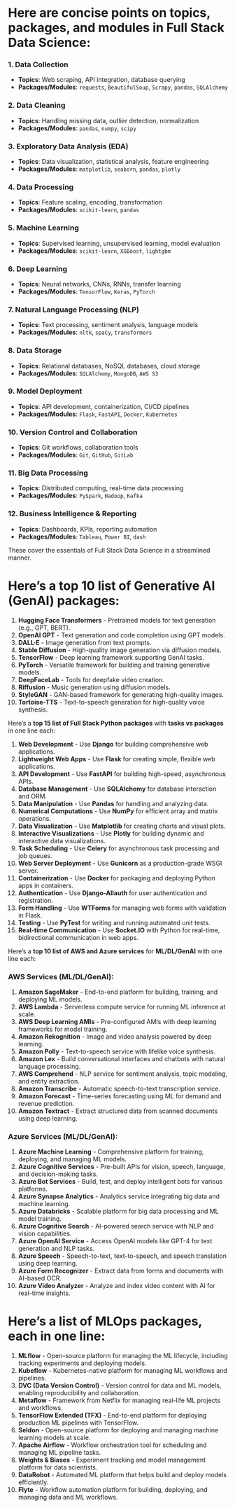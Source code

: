 # Here are concise points on **topics, packages, and modules** in **Full Stack Data Science**:

### 1. **Data Collection**
   - **Topics**: Web scraping, API integration, database querying
   - **Packages/Modules**: `requests`, `BeautifulSoup`, `Scrapy`, `pandas`, `SQLAlchemy`

### 2. **Data Cleaning**
   - **Topics**: Handling missing data, outlier detection, normalization
   - **Packages/Modules**: `pandas`, `numpy`, `scipy`

### 3. **Exploratory Data Analysis (EDA)**
   - **Topics**: Data visualization, statistical analysis, feature engineering
   - **Packages/Modules**: `matplotlib`, `seaborn`, `pandas`, `plotly`

### 4. **Data Processing**
   - **Topics**: Feature scaling, encoding, transformation
   - **Packages/Modules**: `scikit-learn`, `pandas`

### 5. **Machine Learning**
   - **Topics**: Supervised learning, unsupervised learning, model evaluation
   - **Packages/Modules**: `scikit-learn`, `XGBoost`, `lightgbm`

### 6. **Deep Learning**
   - **Topics**: Neural networks, CNNs, RNNs, transfer learning
   - **Packages/Modules**: `TensorFlow`, `Keras`, `PyTorch`

### 7. **Natural Language Processing (NLP)**
   - **Topics**: Text processing, sentiment analysis, language models
   - **Packages/Modules**: `nltk`, `spaCy`, `transformers`

### 8. **Data Storage**
   - **Topics**: Relational databases, NoSQL databases, cloud storage
   - **Packages/Modules**: `SQLAlchemy`, `MongoDB`, `AWS S3`

### 9. **Model Deployment**
   - **Topics**: API development, containerization, CI/CD pipelines
   - **Packages/Modules**: `Flask`, `FastAPI`, `Docker`, `Kubernetes`

### 10. **Version Control and Collaboration**
   - **Topics**: Git workflows, collaboration tools
   - **Packages/Modules**: `Git`, `GitHub`, `GitLab`

### 11. **Big Data Processing**
   - **Topics**: Distributed computing, real-time data processing
   - **Packages/Modules**: `PySpark`, `Hadoop`, `Kafka`

### 12. **Business Intelligence & Reporting**
   - **Topics**: Dashboards, KPIs, reporting automation
   - **Packages/Modules**: `Tableau`, `Power BI`, `dash`

These cover the essentials of Full Stack Data Science in a streamlined manner.


# Here’s a **top 10 list of Generative AI (GenAI) packages**:

1. **Hugging Face Transformers** - Pretrained models for text generation (e.g., GPT, BERT).
2. **OpenAI GPT** - Text generation and code completion using GPT models.
3. **DALL·E** - Image generation from text prompts.
4. **Stable Diffusion** - High-quality image generation via diffusion models.
5. **TensorFlow** - Deep learning framework supporting GenAI tasks.
6. **PyTorch** - Versatile framework for building and training generative models.
7. **DeepFaceLab** - Tools for deepfake video creation.
8. **Riffusion** - Music generation using diffusion models.
9. **StyleGAN** - GAN-based framework for generating high-quality images.
10. **Tortoise-TTS** - Text-to-speech generation for high-quality voice synthesis.


Here’s a **top 15 list of Full Stack Python packages** with **tasks vs packages** in one line each:

1. **Web Development** - Use **Django** for building comprehensive web applications.
2. **Lightweight Web Apps** - Use **Flask** for creating simple, flexible web applications.
3. **API Development** - Use **FastAPI** for building high-speed, asynchronous APIs.
4. **Database Management** - Use **SQLAlchemy** for database interaction and ORM.
5. **Data Manipulation** - Use **Pandas** for handling and analyzing data.
6. **Numerical Computations** - Use **NumPy** for efficient array and matrix operations.
7. **Data Visualization** - Use **Matplotlib** for creating charts and visual plots.
8. **Interactive Visualizations** - Use **Plotly** for building dynamic and interactive data visualizations.
9. **Task Scheduling** - Use **Celery** for asynchronous task processing and job queues.
10. **Web Server Deployment** - Use **Gunicorn** as a production-grade WSGI server.
11. **Containerization** - Use **Docker** for packaging and deploying Python apps in containers.
12. **Authentication** - Use **Django-Allauth** for user authentication and registration.
13. **Form Handling** - Use **WTForms** for managing web forms with validation in Flask.
14. **Testing** - Use **PyTest** for writing and running automated unit tests.
15. **Real-time Communication** - Use **Socket.IO** with Python for real-time, bidirectional communication in web apps.


Here’s a **top 10 list of AWS and Azure services** for **ML/DL/GenAI** with one line each:

### **AWS Services (ML/DL/GenAI)**:
1. **Amazon SageMaker** - End-to-end platform for building, training, and deploying ML models.
2. **AWS Lambda** - Serverless compute service for running ML inference at scale.
3. **AWS Deep Learning AMIs** - Pre-configured AMIs with deep learning frameworks for model training.
4. **Amazon Rekognition** - Image and video analysis powered by deep learning.
5. **Amazon Polly** - Text-to-speech service with lifelike voice synthesis.
6. **Amazon Lex** - Build conversational interfaces and chatbots with natural language processing.
7. **AWS Comprehend** - NLP service for sentiment analysis, topic modeling, and entity extraction.
8. **Amazon Transcribe** - Automatic speech-to-text transcription service.
9. **Amazon Forecast** - Time-series forecasting using ML for demand and revenue prediction.
10. **Amazon Textract** - Extract structured data from scanned documents using deep learning.

### **Azure Services (ML/DL/GenAI)**:
1. **Azure Machine Learning** - Comprehensive platform for training, deploying, and managing ML models.
2. **Azure Cognitive Services** - Pre-built APIs for vision, speech, language, and decision-making tasks.
3. **Azure Bot Services** - Build, test, and deploy intelligent bots for various platforms.
4. **Azure Synapse Analytics** - Analytics service integrating big data and machine learning.
5. **Azure Databricks** - Scalable platform for big data processing and ML model training.
6. **Azure Cognitive Search** - AI-powered search service with NLP and vision capabilities.
7. **Azure OpenAI Service** - Access OpenAI models like GPT-4 for text generation and NLP tasks.
8. **Azure Speech** - Speech-to-text, text-to-speech, and speech translation using deep learning.
9. **Azure Form Recognizer** - Extract data from forms and documents with AI-based OCR.
10. **Azure Video Analyzer** - Analyze and index video content with AI for real-time insights.

# Here’s a list of **MLOps packages**, each in one line:

1. **MLflow** - Open-source platform for managing the ML lifecycle, including tracking experiments and deploying models.
2. **Kubeflow** - Kubernetes-native platform for managing ML workflows and pipelines.
3. **DVC (Data Version Control)** - Version control for data and ML models, enabling reproducibility and collaboration.
4. **Metaflow** - Framework from Netflix for managing real-life ML projects and workflows.
5. **TensorFlow Extended (TFX)** - End-to-end platform for deploying production ML pipelines with TensorFlow.
6. **Seldon** - Open-source platform for deploying and managing machine learning models at scale.
7. **Apache Airflow** - Workflow orchestration tool for scheduling and managing ML pipeline tasks.
8. **Weights & Biases** - Experiment tracking and model management platform for data scientists.
9. **DataRobot** - Automated ML platform that helps build and deploy models efficiently.
10. **Flyte** - Workflow automation platform for building, deploying, and managing data and ML workflows.
    
